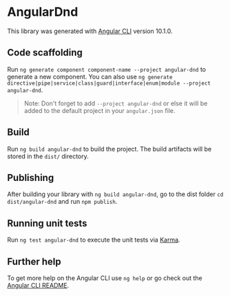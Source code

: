 # AngularDnd

This library was generated with [Angular CLI](https://github.com/angular/angular-cli) version 10.1.0.

## Code scaffolding

Run `ng generate component component-name --project angular-dnd` to generate a new component. You can also use `ng generate directive|pipe|service|class|guard|interface|enum|module --project angular-dnd`.
> Note: Don't forget to add `--project angular-dnd` or else it will be added to the default project in your `angular.json` file. 

## Build

Run `ng build angular-dnd` to build the project. The build artifacts will be stored in the `dist/` directory.

## Publishing

After building your library with `ng build angular-dnd`, go to the dist folder `cd dist/angular-dnd` and run `npm publish`.

## Running unit tests

Run `ng test angular-dnd` to execute the unit tests via [Karma](https://karma-runner.github.io).

## Further help

To get more help on the Angular CLI use `ng help` or go check out the [Angular CLI README](https://github.com/angular/angular-cli/blob/master/README.md).
